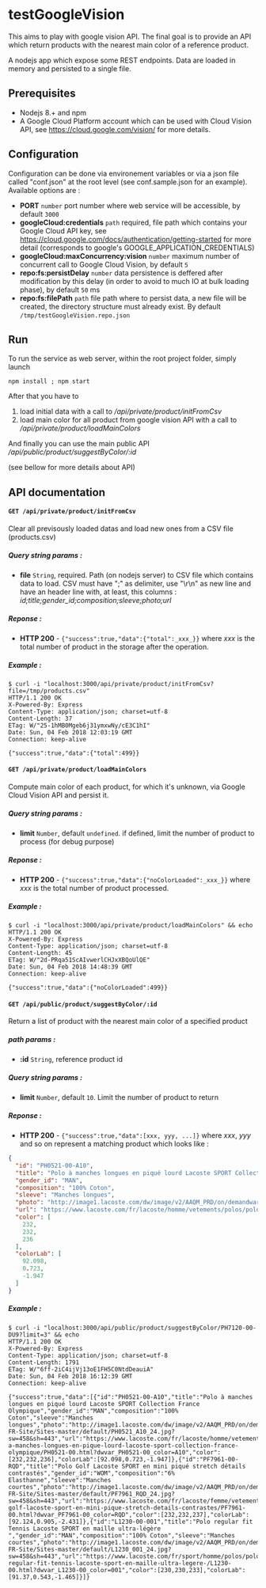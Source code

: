 # testGoogleVision

This aims to play with google vision API. The final goal is to provide an API which return products with the nearest main color of a reference product.

A nodejs app which expose some REST endpoints.
Data are loaded in memory and persisted to a single file.

## Prerequisites
* Nodejs 8.+ and npm
* A Google Cloud Platform account which can be used with Cloud Vision API, see https://cloud.google.com/vision/ for more details.

## Configuration
Configuration can be done via environement variables or via a json file called "conf.json" at the root level (see conf.sample.json for an example).
Available options are :
- **PORT** `number` port number where web service will be accessible, by default `3000`
- **googleCloud:credentials** `path` required, file path which contains your Google Cloud API key, see https://cloud.google.com/docs/authentication/getting-started for more detail (corresponds to google's GOOGLE_APPLICATION_CREDENTIALS)
- **googleCloud:maxConcurrency:vision** `number` maximum number of concurrent call to Google Cloud Vision, by default `5`
- **repo:fs:persistDelay** `number` data persistence is deffered after modification by this delay (in order to avoid to much IO at bulk loading phase), by default `50` ms
- **repo:fs:filePath** `path` file path where to persist data, a new file will be created, the directory structure must already exist. By default `/tmp/testGoogleVision.repo.json`

## Run
To run the service as web server, within the root project folder, simply launch
```shell
npm install ; npm start
```
After that you have to
1. load initial data with a call to _/api/private/product/initFromCsv_
2. load main color for all product from google vision API with a call to _/api/private/product/loadMainColors_

And finally you can use the main public API _/api/public/product/suggestByColor/:id_

(see bellow for more details about API)

## API documentation

#### `GET /api/private/product/initFromCsv`
Clear all previsously loaded datas and load new ones from a CSV file (products.csv)
##### Query string params :
- **file** `String`, required. Path (on nodejs server) to CSV file which contains data to load. CSV must have ";" as delimiter, use "\r\n" as new line and have an header line with, at least, this columns : _id;title;gender_id;composition;sleeve;photo;url_
##### Reponse :
- **HTTP 200** - ```{"success":true,"data":{"total":_xxx_}}``` where _xxx_ is the total number of product in the storage after the operation.
##### Example :
```shell
$ curl -i "localhost:3000/api/private/product/initFromCsv?file=/tmp/products.csv"
HTTP/1.1 200 OK
X-Powered-By: Express
Content-Type: application/json; charset=utf-8
Content-Length: 37
ETag: W/"25-1hMB0Mgeb6j31ymxwNy/cE3C1hI"
Date: Sun, 04 Feb 2018 12:03:19 GMT
Connection: keep-alive

{"success":true,"data":{"total":499}}
```

#### `GET /api/private/product/loadMainColors`
Compute main color of each product, for which it's unknown, via Google Cloud Vision API and persist it.
##### Query string params :
- **limit** `Number`, default `undefined`. if defined, limit the number of product to process (for debug purpose)
##### Reponse :
- **HTTP 200** - ```{"success":true,"data":{"noColorLoaded":_xxx_}}``` where _xxx_ is the total number of product processed.
##### Example :
```shell
$ curl -i "localhost:3000/api/private/product/loadMainColors" && echo
HTTP/1.1 200 OK
X-Powered-By: Express
Content-Type: application/json; charset=utf-8
Content-Length: 45
ETag: W/"2d-PRqa51ScAIvwerlCHJxXBQoUlQE"
Date: Sun, 04 Feb 2018 14:48:39 GMT
Connection: keep-alive

{"success":true,"data":{"noColorLoaded":499}}
```

#### `GET /api/public/product/suggestByColor/:id`
Return a list of product with the nearest main color of a specified product
##### path params :
- **:id** `String`, reference product id
##### Query string params :
- **limit** `Number`, default `10`. Limit the number of product to return
##### Reponse :
- **HTTP 200** - ```{"success":true,"data":[xxx, yyy, ...]}``` where _xxx_, _yyy_ and so on represent a matching product which looks like :
```json
{
  "id": "PH0521-00-A10",
  "title": "Polo à manches longues en piqué lourd Lacoste SPORT Collection France Olympique",
  "gender_id": "MAN",
  "composition": "100% Coton",
  "sleeve": "Manches longues",
  "photo": "http://image1.lacoste.com/dw/image/v2/AAQM_PRD/on/demandware.static/Sites-FR-Site/Sites-master/default/PH0521_A10_24.jpg?sw=458&sh=443",
  "url": "https://www.lacoste.com/fr/lacoste/homme/vetements/polos/polo-a-manches-longues-en-pique-lourd-lacoste-sport-collection-france-olympique/PH0521-00.html?dwvar_PH0521-00_color=A10",
  "color": [
    232,
    232,
    236
  ],
  "colorLab": [
    92.098,
    0.723,
    -1.947
  ]
}
```

##### Example :
```shell
$ curl -i "localhost:3000/api/public/product/suggestByColor/PH7120-00-DU9?limit=3" && echo
HTTP/1.1 200 OK
X-Powered-By: Express
Content-Type: application/json; charset=utf-8
Content-Length: 1791
ETag: W/"6ff-2iC4ijVj13oE1FH5C0NtdDeauiA"
Date: Sun, 04 Feb 2018 16:12:39 GMT
Connection: keep-alive

{"success":true,"data":[{"id":"PH0521-00-A10","title":"Polo à manches longues en piqué lourd Lacoste SPORT Collection France Olympique","gender_id":"MAN","composition":"100% Coton","sleeve":"Manches longues","photo":"http://image1.lacoste.com/dw/image/v2/AAQM_PRD/on/demandware.static/Sites-FR-Site/Sites-master/default/PH0521_A10_24.jpg?sw=458&sh=443","url":"https://www.lacoste.com/fr/lacoste/homme/vetements/polos/polo-a-manches-longues-en-pique-lourd-lacoste-sport-collection-france-olympique/PH0521-00.html?dwvar_PH0521-00_color=A10","color":[232,232,236],"colorLab":[92.098,0.723,-1.947]},{"id":"PF7961-00-RQD","title":"Polo Golf Lacoste SPORT en mini piqué stretch détails contrastés","gender_id":"WOM","composition":"6% Elasthanne","sleeve":"Manches courtes","photo":"http://image1.lacoste.com/dw/image/v2/AAQM_PRD/on/demandware.static/Sites-FR-Site/Sites-master/default/PF7961_RQD_24.jpg?sw=458&sh=443","url":"https://www.lacoste.com/fr/lacoste/femme/vetements/polos/polo-golf-lacoste-sport-en-mini-pique-stretch-details-contrastes/PF7961-00.html?dwvar_PF7961-00_color=RQD","color":[232,232,237],"colorLab":[92.124,0.905,-2.431]},{"id":"L1230-00-001","title":"Polo regular fit Tennis Lacoste SPORT en maille ultra-légère ","gender_id":"MAN","composition":"100% Coton","sleeve":"Manches courtes","photo":"http://image1.lacoste.com/dw/image/v2/AAQM_PRD/on/demandware.static/Sites-FR-Site/Sites-master/default/L1230_001_24.jpg?sw=458&sh=443","url":"https://www.lacoste.com/fr/sport/homme/polos/polo-regular-fit-tennis-lacoste-sport-en-maille-ultra-legere-/L1230-00.html?dwvar_L1230-00_color=001","color":[230,230,233],"colorLab":[91.37,0.543,-1.465]}]}
```
